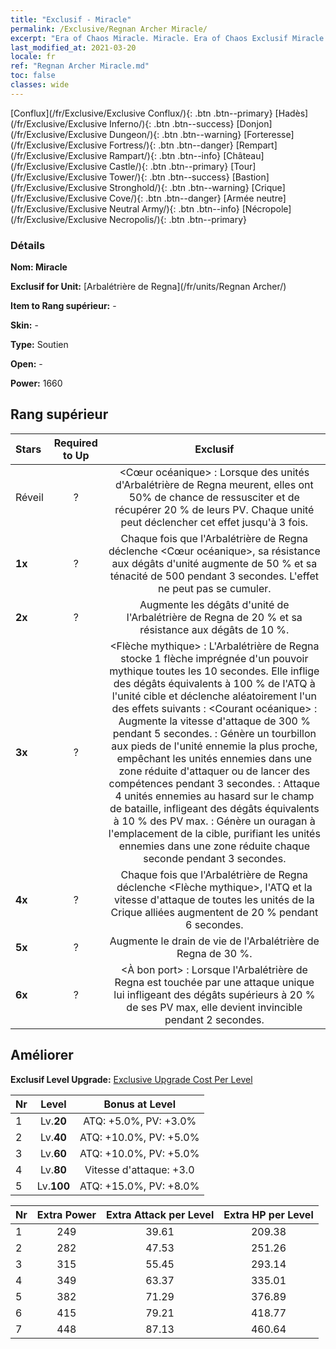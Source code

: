 ```yaml
---
title: "Exclusif - Miracle"
permalink: /Exclusive/Regnan Archer Miracle/
excerpt: "Era of Chaos Miracle. Miracle. Era of Chaos Exclusif Miracle. Arbalétrière de Regna Exclusif."
last_modified_at: 2021-03-20
locale: fr
ref: "Regnan Archer Miracle.md"
toc: false
classes: wide
---
```

 [Conflux](/fr/Exclusive/Exclusive Conflux/){: .btn .btn--primary} [Hadès](/fr/Exclusive/Exclusive Inferno/){: .btn .btn--success} [Donjon](/fr/Exclusive/Exclusive Dungeon/){: .btn .btn--warning} [Forteresse](/fr/Exclusive/Exclusive Fortress/){: .btn .btn--danger} [Rempart](/fr/Exclusive/Exclusive Rampart/){: .btn .btn--info} [Château](/fr/Exclusive/Exclusive Castle/){: .btn .btn--primary} [Tour](/fr/Exclusive/Exclusive Tower/){: .btn .btn--success} [Bastion](/fr/Exclusive/Exclusive Stronghold/){: .btn .btn--warning} [Crique](/fr/Exclusive/Exclusive Cove/){: .btn .btn--danger} [Armée neutre](/fr/Exclusive/Exclusive Neutral Army/){: .btn .btn--info} [Nécropole](/fr/Exclusive/Exclusive Necropolis/){: .btn .btn--primary} 

### Détails
 **Nom: Miracle** 

 **Exclusif for Unit:** [Arbalétrière de Regna](/fr/units/Regnan Archer/) 

 **Item to Rang supérieur:** -

 **Skin:** -

 **Type:** Soutien

 **Open:** -

 **Power:** 1660

## Rang supérieur

  |     Stars    |  Required to Up | Exclusif |
  |:-------------|:---------------:|:---------------:|
  |  Réveil  | ? | <Cœur océanique> : Lorsque des unités d'Arbalétrière de Regna meurent, elles ont 50% de chance de ressusciter et de récupérer 20 % de leurs PV. Chaque unité peut déclencher cet effet jusqu'à 3 fois. |
  | **1x** <i class="fas fa-star"/> | ? | Chaque fois que l'Arbalétrière de Regna déclenche <Cœur océanique>, sa résistance aux dégâts d'unité augmente de 50 % et sa ténacité de 500 pendant 3 secondes. L'effet ne peut pas se cumuler. |
  | **2x** <i class="fas fa-star"/> | ? | Augmente les dégâts d'unité de l'Arbalétrière de Regna de 20 % et sa résistance aux dégâts de 10 %. |
  | **3x** <i class="fas fa-star"/> | ? | <Flèche mythique> : L'Arbalétrière de Regna stocke 1 flèche imprégnée d'un pouvoir mythique toutes les 10 secondes. Elle inflige des dégâts équivalents à 100 % de l'ATQ à l'unité cible et déclenche aléatoirement l'un des effets suivants :                  <Courant océanique> : Augmente la vitesse d'attaque de 300 % pendant 5 secondes.                                <Tourbillon> : Génère un tourbillon aux pieds de l'unité ennemie la plus proche, empêchant les unités ennemies dans une zone réduite d'attaquer ou de lancer des compétences pendant 3 secondes.                                 <Orage> : Attaque 4 unités ennemies au hasard sur le champ de bataille, infligeant des dégâts équivalents à 10 % des PV max.           <Ouragan> : Génère un ouragan à l'emplacement de la cible, purifiant les unités ennemies dans une zone réduite chaque seconde pendant 3 secondes. |
  | **4x** <i class="fas fa-star"/> | ? | Chaque fois que l'Arbalétrière de Regna déclenche <Flèche mythique>, l'ATQ et la vitesse d'attaque de toutes les unités de la Crique alliées augmentent de 20 % pendant 6 secondes. |
  | **5x** <i class="fas fa-star"/> | ? | Augmente le drain de vie de l'Arbalétrière de Regna de 30 %. |
  | **6x** <i class="fas fa-star"/> | ? | <À bon port> : Lorsque l'Arbalétrière de Regna est touchée par une attaque unique lui infligeant des dégâts supérieurs à 20 % de ses PV max, elle devient invincible pendant 2 secondes. |


## Améliorer
 **Exclusif Level Upgrade:** [Exclusive Upgrade Cost Per Level](/Exclusive/ExclusiveUpgradeCostPerLevel/)

  |  Nr  |   Level  | Bonus at Level |
  |:-----|:--------:|:--------------:|
  | 1 | Lv.**20** | ATQ: +5.0%, PV: +3.0% |
  | 2 | Lv.**40** | ATQ: +10.0%, PV: +5.0% |
  | 3 | Lv.**60** | ATQ: +10.0%, PV: +5.0% |
  | 4 | Lv.**80** | Vitesse d'attaque: +3.0 |
  | 5 | Lv.**100** | ATQ: +15.0%, PV: +8.0% |


  |  Nr  |  Extra Power | Extra Attack per Level | Extra HP per Level |
  |:-----|:--------:|:--------:|:--------:|
  | 1 | 249 | 39.61 | 209.38 |
  | 2 | 282 | 47.53 | 251.26 |
  | 3 | 315 | 55.45 | 293.14 |
  | 4 | 349 | 63.37 | 335.01 |
  | 5 | 382 | 71.29 | 376.89 |
  | 6 | 415 | 79.21 | 418.77 |
  | 7 | 448 | 87.13 | 460.64 |


